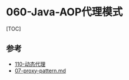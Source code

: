 # 060-Java-AOP代理模式

[TOC]

## 参考

-  [110-动态代理](../../01-design-patterns/03-structural-patterns/110-动态代理) 
-  [07-proxy-pattern.md](../../01-design-patterns/03-structural-patterns/07-proxy-pattern.md) 

